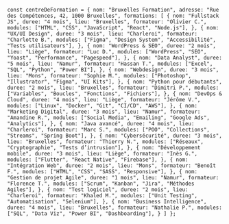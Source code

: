 `const centreDeFormation = {
  nom: "Bruxelles Formation",
  adresse: "Rue des Compétences, 42, 1000 Bruxelles",
  formations: [
    {
      nom: "Fullstack JS",
      duree: "4 mois",
      lieu: "Bruxelles",
      formateur: "Olivier C.",
      modules: ["HTML", "CSS", "JavaScript", "React", "Node.js"],
    },
    {
      nom: "UX/UI Design",
      duree: "3 mois",
      lieu: "Charleroi",
      formateur: "Charlotte B.",
      modules: ["Figma", "Design System", "Accessibilité", "Tests utilisateurs"],
    },
    {
      nom: "WordPress & SEO",
      duree: "2 mois",
      lieu: "Liège",
      formateur: "Luc D.",
      modules: ["WordPress", "SEO", "Yoast", "Performance", "Pagespeed"],
    },
    {
      nom: "Data Analyst",
      duree: "5 mois",
      lieu: "Namur",
      formateur: "Hassan T.",
      modules: ["Excel", "SQL", "Python", "Power BI"],
    },
    {
      nom: "Webdesign",
      duree: "3 mois",
      lieu: "Mons",
      formateur: "Sophie M.",
      modules: ["Photoshop", "Illustrator", "Figma", "UI Kits"],
    },
    {
      nom: "Python pour débutants",
      duree: "2 mois",
      lieu: "Bruxelles",
      formateur: "Dimitri P.",
      modules: ["Variables", "Boucles", "Fonctions", "Fichiers"],
    },
    {
      nom: "DevOps & Cloud",
      duree: "4 mois",
      lieu: "Liège",
      formateur: "Jérôme V.",
      modules: ["Linux", "Docker", "Git", "CI/CD", "AWS"],
    },
    {
      nom: "Marketing Digital",
      duree: "3 mois",
      lieu: "Namur",
      formateur: "Amandine R.",
      modules: ["Social Media", "Emailing", "Google Ads", "Analytics"],
    },
    {
      nom: "Java avancé",
      duree: "4 mois",
      lieu: "Charleroi",
      formateur: "Marc S.",
      modules: ["POO", "Collections", "Streams", "Spring Boot"],
    },
    {
      nom: "Cybersécurité",
      duree: "3 mois",
      lieu: "Bruxelles",
      formateur: "Thierry N.",
      modules: ["Réseaux", "Cryptographie", "Tests d’intrusion"],
    },
    {
      nom: "Développement mobile",
      duree: "3 mois",
      lieu: "Liège",
      formateur: "Inès G.",
      modules: ["Flutter", "React Native", "Firebase"],
    },
    {
      nom: "Intégration Web",
      duree: "2 mois",
      lieu: "Mons",
      formateur: "Benoît F.",
      modules: ["HTML", "CSS", "SASS", "Responsive"],
    },
    {
      nom: "Gestion de projet Agile",
      duree: "1 mois",
      lieu: "Namur",
      formateur: "Florence T.",
      modules: ["Scrum", "Kanban", "Jira", "Méthodes Agiles"],
    },
    {
      nom: "Test logiciel",
      duree: "2 mois",
      lieu: "Charleroi",
      formateur: "Khaled M.",
      modules: ["Unit Testing", "Automatisation", "Selenium"],
    },
    {
      nom: "Business Intelligence",
      duree: "4 mois",
      lieu: "Bruxelles",
      formateur: "Nathalie P.",
      modules: ["SQL", "Data Viz", "Power BI", "Dashboarding"],
    }
  ]
};`